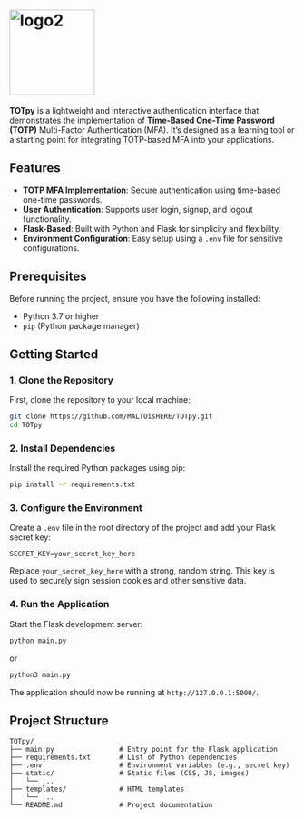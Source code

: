 
# <img src="https://github.com/user-attachments/assets/7dcc8137-433f-453f-8ec1-0f3bce2e3728" alt="logo2" width="150">

**TOTpy** is a lightweight and interactive authentication interface that demonstrates the implementation of **Time-Based One-Time Password (TOTP)** Multi-Factor Authentication (MFA). It’s designed as a learning tool or a starting point for integrating TOTP-based MFA into your applications.


## Features

- **TOTP MFA Implementation**: Secure authentication using time-based one-time passwords.
- **User Authentication**: Supports user login, signup, and logout functionality.
- **Flask-Based**: Built with Python and Flask for simplicity and flexibility.
- **Environment Configuration**: Easy setup using a `.env` file for sensitive configurations.

## Prerequisites

Before running the project, ensure you have the following installed:

- Python 3.7 or higher
- `pip` (Python package manager)


## Getting Started

### 1. Clone the Repository

First, clone the repository to your local machine:

```bash
git clone https://github.com/MALTOisHERE/TOTpy.git
cd TOTpy
```
### 2. Install Dependencies

Install the required Python packages using pip:

```bash
pip install -r requirements.txt
```
### 3. Configure the Environment

Create a ```.env``` file in the root directory of the project and add your Flask secret key:

```env
SECRET_KEY=your_secret_key_here
```

Replace ```your_secret_key_here``` with a strong, random string. This key is used to securely sign session cookies and other sensitive data.

### 4. Run the Application

Start the Flask development server:

```bash
python main.py
```
or

```bash
python3 main.py
```

The application should now be running at ```http://127.0.0.1:5000/```.


## Project Structure

```
TOTpy/
├── main.py                # Entry point for the Flask application
├── requirements.txt       # List of Python dependencies
├── .env                   # Environment variables (e.g., secret key)
├── static/                # Static files (CSS, JS, images)
│   └── ...
├── templates/             # HTML templates
│   └── ...
└── README.md              # Project documentation
```




